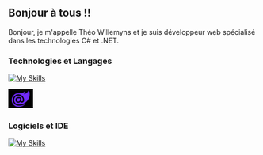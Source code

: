 ## Bonjour à tous !!

Bonjour, je m'appelle Théo Willemyns et je suis développeur web spécialisé dans les technologies C# et .NET.

### Technologies et Langages
[![My Skills](https://skillicons.dev/icons?i=html,css,js,cs,dotnet,react,azure,mysql,mssql)](https://skillicons.dev)

<img src="./img/blazorlogo.webp" alt="Blazor" width="50px">

### Logiciels et IDE
[![My Skills](https://skillicons.dev/icons?i=visualstudio,vscode,rider,figma)](https://skillicons.dev)

